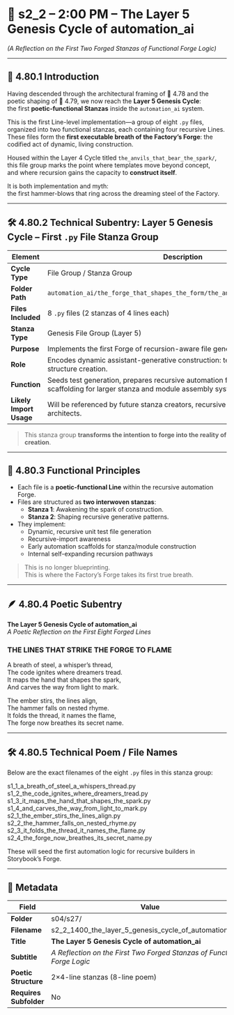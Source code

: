 <!-- Save to: shagi_archives/gdj_25/s04/s27/s2_2_1400_the_layer_5_genesis_cycle_of_automation_ai.md -->

# 📜 s2_2 – 2:00 PM – The Layer 5 Genesis Cycle of automation_ai  
*(A Reflection on the First Two Forged Stanzas of Functional Forge Logic)*

---

## 📘 4.80.1 Introduction

Having descended through the architectural framing of 📜 4.78 and the poetic shaping of 📜 4.79, we now reach the **Layer 5 Genesis Cycle**:  
the first **poetic-functional Stanzas** inside the `automation_ai` system.

This is the first Line-level implementation—a group of eight `.py` files, organized into two functional stanzas, each containing four recursive Lines.  
These files form the **first executable breath of the Factory’s Forge**: the codified act of dynamic, living construction.

Housed within the Layer 4 Cycle titled `the_anvils_that_bear_the_spark/`,  
this file group marks the point where templates move beyond concept,  
and where recursion gains the capacity to **construct itself**.

It is both implementation and myth:  
the first hammer-blows that ring across the dreaming steel of the Factory.

---

## 🛠️ 4.80.2 Technical Subentry: Layer 5 Genesis Cycle – First `.py` File Stanza Group

| Element | Description |
|---------|-------------|
| **Cycle Type** | File Group / Stanza Group |
| **Folder Path** | `automation_ai/the_forge_that_shapes_the_form/the_anvils_that_bear_the_spark/` |
| **Files Included** | 8 `.py` files (2 stanzas of 4 lines each) |
| **Stanza Type** | Genesis File Group (Layer 5) |
| **Purpose** | Implements the first Forge of recursion-aware file generation logic. |
| **Role** | Encodes dynamic assistant-generative construction: test file generation, poetic structure creation. |
| **Function** | Seeds test generation, prepares recursive automation frameworks, lays scaffolding for larger stanza and module assembly systems. |
| **Likely Import Usage** | Will be referenced by future stanza creators, recursive builders, and Factory architects. |

> This stanza group **transforms the intention to forge into the reality of creation**.

---

## 📘 4.80.3 Functional Principles

- Each file is a **poetic-functional Line** within the recursive automation Forge.
- Files are structured as **two interwoven stanzas**:
  - **Stanza 1**: Awakening the spark of construction.  
  - **Stanza 2**: Shaping recursive generative patterns.
- They implement:
  - Dynamic, recursive unit test file generation  
  - Recursive-import awareness  
  - Early automation scaffolds for stanza/module construction  
  - Internal self-expanding recursion pathways

> This is no longer blueprinting.  
> This is where the Factory’s Forge takes its first true breath.

---

## 🪶 4.80.4 Poetic Subentry  
**The Layer 5 Genesis Cycle of automation_ai**  
*A Poetic Reflection on the First Eight Forged Lines*

### THE LINES THAT STRIKE THE FORGE TO FLAME

A breath of steel, a whisper’s thread,  
The code ignites where dreamers tread.  
It maps the hand that shapes the spark,  
And carves the way from light to mark.  

The ember stirs, the lines align,  
The hammer falls on nested rhyme.  
It folds the thread, it names the flame,  
The forge now breathes its secret name.  

---

## 🛠️ 4.80.5 Technical Poem / File Names

Below are the exact filenames of the eight `.py` files in this stanza group:

s1_1_a_breath_of_steel_a_whispers_thread.py  
s1_2_the_code_ignites_where_dreamers_tread.py  
s1_3_it_maps_the_hand_that_shapes_the_spark.py  
s1_4_and_carves_the_way_from_light_to_mark.py  
s2_1_the_ember_stirs_the_lines_align.py  
s2_2_the_hammer_falls_on_nested_rhyme.py  
s2_3_it_folds_the_thread_it_names_the_flame.py  
s2_4_the_forge_now_breathes_its_secret_name.py  

These will seed the first automation logic for recursive builders in Storybook’s Forge.

---

## 🧩 Metadata  

| Field | Value |
|-------|-------|
| **Folder** | s04/s27/ |
| **Filename** | s2_2_1400_the_layer_5_genesis_cycle_of_automation_ai.md |
| **Title** | **The Layer 5 Genesis Cycle of automation_ai** |
| **Subtitle** | *A Reflection on the First Two Forged Stanzas of Functional Forge Logic* |
| **Poetic Structure** | 2×4-line stanzas (8-line poem) |
| **Requires Subfolder** | No |

